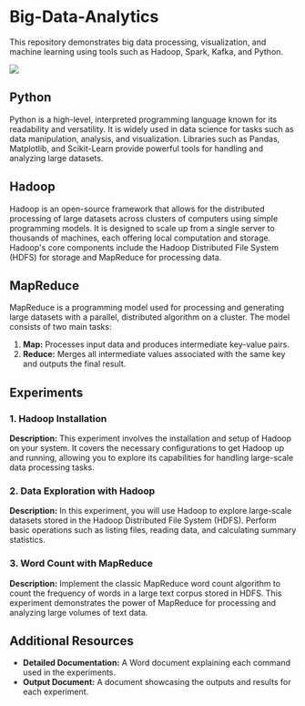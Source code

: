 # Big-Data-Analytics
This repository demonstrates big data processing, visualization, and machine learning using tools such as Hadoop, Spark, Kafka, and Python.

<img src = "https://th.bing.com/th/id/R.8332a2c65eeaecfb365ec3a11e9c2b0e?rik=a86A6oZLes5OWw&riu=http%3a%2f%2ftimesquareit.com%2fimages%2fsl-1.jpg&ehk=VKCM0JR5%2b2hM2HSb%2b%2f6w88WsQFhqxkY3pnZymVms7mo%3d&risl=&pid=ImgRaw&r=0">

## Python

Python is a high-level, interpreted programming language known for its readability and versatility. It is widely used in data science for tasks such as data manipulation, analysis, and visualization. Libraries such as Pandas, Matplotlib, and Scikit-Learn provide powerful tools for handling and analyzing large datasets.

## Hadoop

Hadoop is an open-source framework that allows for the distributed processing of large datasets across clusters of computers using simple programming models. It is designed to scale up from a single server to thousands of machines, each offering local computation and storage. Hadoop's core components include the Hadoop Distributed File System (HDFS) for storage and MapReduce for processing data.

## MapReduce

MapReduce is a programming model used for processing and generating large datasets with a parallel, distributed algorithm on a cluster. The model consists of two main tasks:
1. **Map:** Processes input data and produces intermediate key-value pairs.
2. **Reduce:** Merges all intermediate values associated with the same key and outputs the final result.

## Experiments

### 1. Hadoop Installation

**Description:** 
This experiment involves the installation and setup of Hadoop on your system. It covers the necessary configurations to get Hadoop up and running, allowing you to explore its capabilities for handling large-scale data processing tasks.

### 2. Data Exploration with Hadoop

**Description:**
In this experiment, you will use Hadoop to explore large-scale datasets stored in the Hadoop Distributed File System (HDFS). Perform basic operations such as listing files, reading data, and calculating summary statistics.

### 3. Word Count with MapReduce

**Description:**
Implement the classic MapReduce word count algorithm to count the frequency of words in a large text corpus stored in HDFS. This experiment demonstrates the power of MapReduce for processing and analyzing large volumes of text data.

## Additional Resources

- **Detailed Documentation:** A Word document explaining each command used in the experiments.
- **Output Document:** A document showcasing the outputs and results for each experiment.
